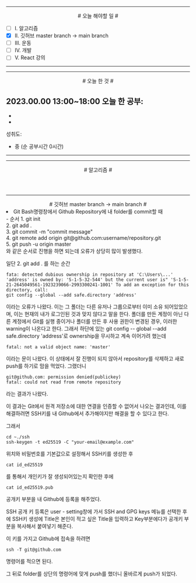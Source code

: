 

----

<div align='center'>
# 오늘 해야할 일 #
</div>

- [ ]  Ⅰ. 알고리즘
- [x]  Ⅱ. 깃허브 master branch -> main branch
- [ ]  Ⅲ. 운동
- [ ]  Ⅳ. 개발
- [ ]  Ⅴ. React 강의

----


----

<div align="center"># 오늘 한 것 #</div>

2023.00.00 13:00~18:00 
오늘 한 공부: 
- 
- 
- 

성취도: 
- 중 (순 공부시간 0시간)

----
----
<div align="center"># 알고리즘 #</div>

####

```js

```

####
####

```js

```

####


----
<div align="center"># 깃허브 master branch -> main branch #</div>

<li>Git Bash명령창에서 Github Repository에 내 folder를 commit할 때</li>
- 순서
1. git init<br>
2. git add .<br>
3. git commit -m "commit message"<br>
4. git remote add origin git@github.com:username/repository.git<br>
5. git push -u origin master<br>
와 같은 순서로 진행을 하면 되는데 오류가 상당히 많이 발생했다.

일단
2. git add . 
	를 하는 순간

``` git-bash
fata: detected dubious ownership in repository at 'C:\Users\...' 'address' is owned by: 'S-1-5-32-544' but the current user is" 'S-1-5-21-2645049561-1923239066-2993300241-1001' To add an exception for this directory, call:
git config --global --add safe.directory 'address'
```
이라는 오류가 나왔다.
이는 그 폴더는 다른 유저나 그룹으로부터 이미 소유 되어있었으며, 이는 현재의 내가 로그인된 것과 맞지 않다고 말을 한다. 폴더를 만든 계정이 아닌 다른 계정에서 Git를 실행 중이거나 폴더를 만든 후 사용 권한이 변경된 경우, 이러한 warning이 나온다고 한다.
그래서 하단에 있는 git config -- global --add safe.directory 'address'로 ownership을 무시하고 계속 이어가려 했는데 

```git-bash
fatal: not a valid object name: 'master'
```
이라는 문이 나왔다.
이 상태에서 잘 진행이 되지 않아서 repository를 삭제하고 새로 push를 하기로 맘을 먹었다.
그랬더니 
```git-bash
git@github.com: permission denied(publickey)
fatal: could not read from remote repository
```
라는 결과가 나왔다.

이 결과는 Git에서 원격 저장소에 대한 연결을 인증할 수 없어서 나오는 결과인데, 
이를 해결하려면 SSH키를 내 Github에서 추가해야지만 해결을 할 수 있다고 한다.

그래서 
```git-bash
cd ~./ssh
ssh-keygen -t ed25519 -C "your-email@example.com" 
```
위치와 비밀번호를 기본값으로 설정해서 
SSH키를 생성한 후

```git-bash
cat id_ed25519
```
를 통해서 개인키가 잘 생성되어있는지 확인한 후에
```git-bash
cat id_ed25519.pub
```
공개키 부분을 내 Github에 등록을 해주었다.

SSH 공개 키 등록은 
user - setting창에 가서 SSH and GPG keys 메뉴를 선택한 후에 
SSH키 생성에 
Title은 본인이 적고 싶은 Title을 입력하고
Key부분에다가 공개키 부분을 복사해서 붙여넣기 해준다.

이 키를 가지고 Github에 접속을 하려면
```git-bash
ssh -T git@github.com
```
명령어를 적으면 된다.

그 뒤로 folder를 상단의 명령어에 맞게 push를 했더니 올바르게 push가 되었다.